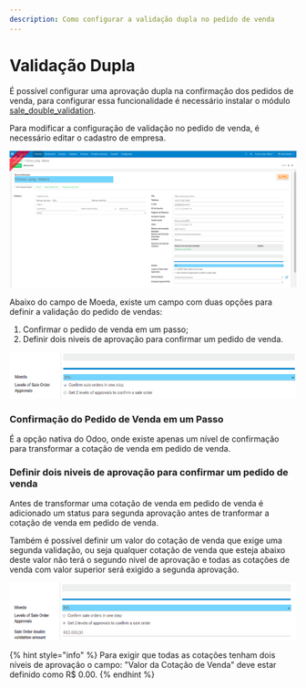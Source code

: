 ```yaml
---
description: Como configurar a validação dupla no pedido de venda
---
```


# Validação Dupla

É possível configurar uma aprovação dupla na confirmação dos pedidos de venda, para configurar essa funcionalidade é necessário instalar o módulo [sale\_double\_validation](https://github.com/OCA/sale-workflow/blob/12.0/sale_double_validation).

Para modificar a configuração de validação no pedido de venda, é necessário editar o cadastro de empresa.

![Cadastro de Empresa](../.gitbook/assets/screenshot-from-2020-12-14-11-42-06.png)

Abaixo do campo de Moeda, existe um campo com duas opções para definir a validação do pedido de vendas:

1. Confirmar o pedido de venda em um passo;
2. Definir dois niveis de aprovação para confirmar um pedido de venda.

![Campo de n&#xED;veis de aprova&#xE7;&#xE3;o do pedido de venda](../.gitbook/assets/screenshot-from-2020-12-14-11-58-32.png)

### Confirmação do Pedido de Venda em um Passo

É a opção nativa do Odoo, onde existe apenas um nível de confirmação para transformar a cotação de venda em pedido de venda.

### Definir dois niveis de aprovação para confirmar um pedido de venda

Antes de transformar uma cotação de venda em pedido de venda é adicionado um status para segunda aprovação antes de tranformar a cotação de venda em pedido de venda.

Também é possível definir um valor do cotação de venda que exige uma segunda validação, ou seja qualquer cotação de venda que esteja abaixo deste valor não terá o segundo nivel de aprovação e todas as cotações de venda com valor superior será exigido a segunda aprovação.

![](../.gitbook/assets/screenshot-from-2020-12-14-12-05-51.png)

{% hint style="info" %}
Para exigir que todas as cotações tenham dois níveis de aprovação o campo: "Valor da Cotação de Venda" deve estar definido como R$ 0.00.
{% endhint %}

